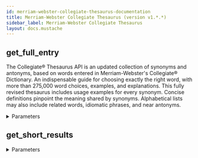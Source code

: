 ```yaml
---
id: merriam-webster-collegiate-thesaurus-documentation
title: Merriam-Webster Collegiate Thesaurus (version v1.*.*)
sidebar_label: Merriam-Webster Collegiate Thesaurus
layout: docs.mustache
---
```


## get_full_entry

The Collegiate® Thesaurus API is an updated collection of synonyms and antonyms, based on words entered in Merriam-Webster's Collegiate® Dictionary. An indispensable guide for choosing exactly the right word, with more than 275,000 word choices, examples, and explanations. This fully revised thesaurus includes usage examples for every synonym. Concise definitions pinpoint the meaning shared by synonyms. Alphabetical lists may also include related words, idiomatic phrases, and near antonyms.

<details><summary>Parameters</summary>

#### headword (required)

**Type:** string

</details>

## get_short_results



<details><summary>Parameters</summary>

#### headword (required)

**Type:** STRING

</details>

